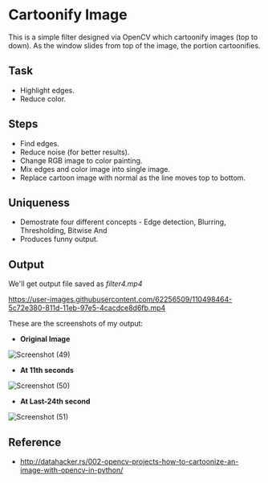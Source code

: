 # **Cartoonify Image**

This is a simple filter designed via OpenCV which cartoonify images (top to down). As the window slides from top of the image, the portion cartoonifies.

## **Task**

* Highlight edges.
* Reduce color.

## **Steps**

* Find edges.
* Reduce noise (for better results).
* Change RGB image to color painting.
* Mix edges and color image into single image.
* Replace cartoon image with normal as the line moves top to bottom.

## **Uniqueness**

* Demostrate four different concepts - Edge detection, Blurring, Thresholding, Bitwise And
* Produces funny output.

## **Output**

We'll get output file saved as *filter4.mp4* 

https://user-images.githubusercontent.com/62256509/110498464-5c72e380-811d-11eb-97e5-4cacdce8d6fb.mp4

These are the screenshots of my output:

* **Original Image**

![Screenshot (49)](https://user-images.githubusercontent.com/62256509/110502148-f1c3a700-8120-11eb-9e6f-c8559bd22669.png)

* **At 11th seconds**

![Screenshot (50)](https://user-images.githubusercontent.com/62256509/110502384-29325380-8121-11eb-8f7f-c8031d3bee4f.png)

* **At Last-24th second**

![Screenshot (51)](https://user-images.githubusercontent.com/62256509/110502545-4cf59980-8121-11eb-82c1-be6959f6fa1d.png)

## **Reference**

* http://datahacker.rs/002-opencv-projects-how-to-cartoonize-an-image-with-opencv-in-python/
